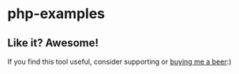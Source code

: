# php-examples

## Like it? Awesome!
If you find this tool useful, consider supporting or [buying me a beer](https://www.paypal.me/garciparedes/2):)
